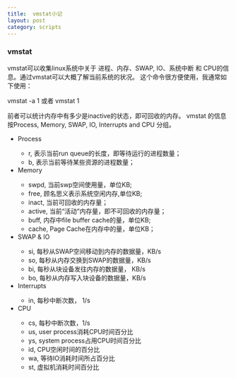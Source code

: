 ```yaml
---
title:  vmstat小记
layout: post
category: scripts
---
```



### vmstat
vmstat可以收集linux系统中关于 进程、内存、SWAP, IO、系统中断 和 CPU的信息。通过vmstat可以大概了解当前系统的状况。
这个命令很方便使用，我通常如下使用：

vmstat -a 1 或者 vmstat 1 

前者可以统计内存中有多少是inactive的状态，即可回收的内存。 vmstat 的信息按Process, Memory, SWAP, IO, Interrupts and CPU
分组。

<ul>
<li> Process </li>
  <ul>
  <li> r, 表示当前run queue的长度，即等待运行的进程数量； </li>
  <li> b, 表示当前等待某些资源的进程数量； </li>
  </ul>

<li> Memory </li>
  <ul>
  <li> swpd, 当前swp空间使用量，单位KB; </li>
  <li> free, 顾名思义表示系统空闲内存,单位KB; </li>
  <li> inact, 当前可回收的内存量；</li>
  <li> active, 当前“活动”内存量，即不可回收的内存量；</li>
  <li> buff, 内存中file buffer cache的量，单位KB; </li>
  <li> cache, Page Cache在内存中的量，单位KB； </li>
  </ul>

<li> SWAP & IO </li>
  <ul>
  <li> si, 每秒从SWAP空间移动到内存的数据量，KB/s </li>
  <li> so, 每秒从内存交换到SWAP的数据量，KB/s </li>
  <li> bi, 每秒从块设备发往内存的数据量， KB/s </li>
  <li> bo, 每秒从内存写入块设备的数据量，KB/s </li>
  </ul>

<li> Interrupts </li>
  <ul> <li> in, 每秒中断次数， 1/s </li> </ul>
<li> CPU </li>
  <ul>
  <li> cs, 每秒中断次数，1/s</li>
  <li> us, user process消耗CPU时间百分比</li>
  <li> ys, system process占用CPU时间百分比</li>
  <li> id, CPU空闲时间的百分比</li>
  <li> wa, 等待IO消耗时间所占百分比</li>
  <li> st, 虚拟机消耗时间百分比</li>
  </ul>
</ul>
